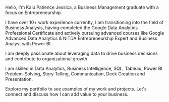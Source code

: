 Hello, I'm Kalu Patience Jessica, a Business Management graduate with a focus on Entrepreneurship.

I have over 10+ work experience currently, I am transitioning into the field of Business Analysis, having completed the Google Data Analytics Professional Certificate and actively pursuing advanced courses like Google Advanced Data Analytics & NITDA Entrepreneurship Expert and Business Analyst with Power BI.

I am deeply passionate about leveraging data to drive business decisions and contribute to organizational growth.

I am skilled in Data Analytics, Business Intelligence, SQL, Tableau, Power BI Problem-Solving, Story Telling, Communication, Deck Creation and Presentation.

Explore my portfolio to see examples of my work and projects. Let's connect and discuss how I can add value to your business.
